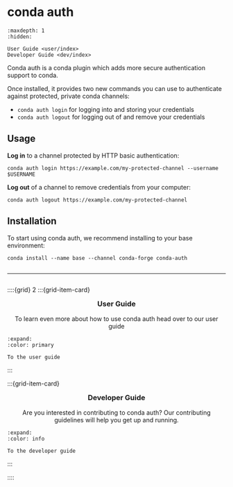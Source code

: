 # conda auth <i class="fa-solid fa-user-lock" style="color: #828282; font-size: 30px"></i>

```{toctree}
:maxdepth: 1
:hidden:

User Guide <user/index>
Developer Guide <dev/index>
```


Conda auth is a conda plugin which adds more secure authentication support to conda.

Once installed, it provides two new commands you can use to authenticate against
protected, private conda channels:

- `conda auth login` for logging into and storing your credentials
- `conda auth logout` for logging out of and remove your credentials

## Usage

**Log in** to a channel protected by HTTP basic authentication:

```
conda auth login https://example.com/my-protected-channel --username $USERNAME
```

**Log out** of a channel to remove credentials from your computer:

```
conda auth logout https://example.com/my-protected-channel
```

## Installation

To start using conda auth, we recommend installing to your base environment:

```
conda install --name base --channel conda-forge conda-auth
```

<hr style="margin-bottom: 2em; margin-top: 2em" />

::::{grid} 2
:::{grid-item-card}

<div style="text-align: center">
    <h3 style="margin-top: 0.5em">User Guide</h3>
    <p>To learn even more about how to use conda auth head over to our user guide</p>
</div>

```{button-ref} user/index
:expand:
:color: primary

To the user guide
```

:::

:::{grid-item-card}

<div style="text-align: center">
    <h3 style="margin-top: 0.5em">Developer Guide</h3>
    <p>Are you interested in contributing to conda auth? Our contributing guidelines will help you get up and running.</p>
</div>

```{button-ref} dev/index
:expand:
:color: info

To the developer guide
```
:::

::::
